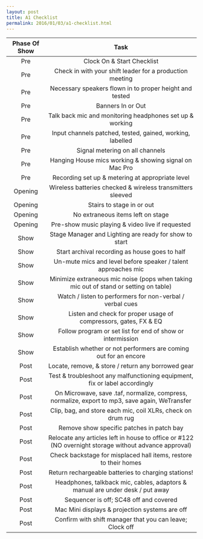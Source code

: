 ```yaml
---
layout: post
title: A1 Checklist
permalink: 2016/01/03/a1-checklist.html
---
```

Phase Of Show | Task
:---------------:|:-----:
Pre | Clock On & Start Checklist
Pre | Check in with your shift leader for a production meeting
Pre | Necessary speakers flown in to proper height and tested
Pre | Banners In or Out
Pre | Talk back mic and monitoring headphones set up & working
Pre | Input channels patched, tested, gained, working, labelled
Pre | Signal metering on all channels
Pre | Hanging House mics working & showing signal on Mac Pro
Pre | Recording set up & metering at appropriate level
Opening | Wireless batteries checked & wireless transmitters sleeved
Opening | Stairs to stage in or out
Opening | No extraneous items left on stage
Opening | Pre-show music playing & video live if requested
Show | Stage Manager and Lighting are ready for show to start
Show | Start archival recording as house goes to half
Show | Un-mute mics and level before speaker / talent approaches mic
Show | Minimize extraneous mic noise (pops when taking mic out of stand or setting on table)
Show | Watch / listen to performers for non-verbal / verbal cues
Show | Listen and check for proper usage of compressors, gates, FX & EQ
Show | Follow program or set list for end of show or intermission
Show | Establish whether or not performers are coming out for an encore
Post | Locate, remove, & store / return any borrowed gear
Post | Test & troubleshoot any malfunctioning equipment, fix or label accordingly
Post | On Microwave, save .taf, normalize, compress, normalize, export to mp3, save again, WeTransfer
Post | Clip, bag, and store each mic, coil XLRs, check on drum rug
Post | Remove show specific patches in patch bay
Post | Relocate any articles left in house to office or #122 (NO overnight storage without advance approval)
Post | Check backstage for misplaced hall items, restore to their homes
Post | Return rechargeable batteries to charging stations!
Post | Headphones, talkback mic, cables, adaptors & manual are under desk / put away
Post | Sequencer is off; SC48 off and covered
Post | Mac Mini displays & projection systems are off
Post | Confirm with shift manager that you can leave; Clock off
